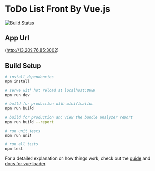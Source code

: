 # ToDo List Front By Vue.js

[![Build Status](https://travis-ci.org/NamKiwook/To-Do-List-Front.svg?branch=master)](https://travis-ci.org/NamKiwook/To-Do-List-Front)

## App Url
(http://13.209.76.85:3002)

## Build Setup

``` bash
# install dependencies
npm install

# serve with hot reload at localhost:8080
npm run dev

# build for production with minification
npm run build

# build for production and view the bundle analyzer report
npm run build --report

# run unit tests
npm run unit

# run all tests
npm test
```

For a detailed explanation on how things work, check out the [guide](http://vuejs-templates.github.io/webpack/) and [docs for vue-loader](http://vuejs.github.io/vue-loader).
